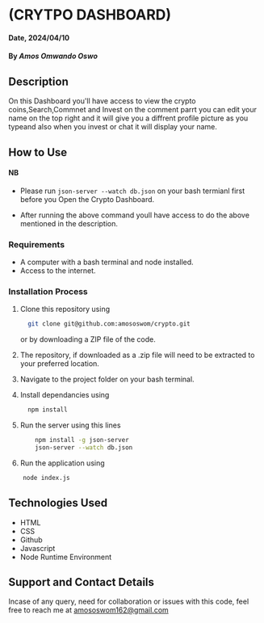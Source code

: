 # (CRYTPO DASHBOARD)

#### Date, 2024/04/10

#### By *Amos Omwando Oswo*

## Description

On this Dashboard you'll have access to view the crypto coins,Search,Commnet and Invest on the comment parrt you can edit your name on the top right and it will give you a diffrent profile picture as you typeand also when you invest or chat it will display your name.

## How to Use
#### NB 
 * Please run `json-server --watch db.json`   on your bash termianl first before you Open the Crypto Dashboard.

* After running the above command youll have access to do the above mentioned in the description.

### Requirements

* A computer with a bash terminal and node installed.
* Access to the internet.

### Installation Process

1. Clone this repository using

    ```bash
      git clone git@github.com:amososwom/crypto.git
    ```

    or by downloading a ZIP file of the code.
  
2. The repository, if downloaded as a .zip file will need to be extracted to your preferred location.

3. Navigate to the project folder on your bash terminal.

4. Install dependancies using

    ```bash
      npm install
    ```

5. Run the server using this lines

    ```bash
        npm install -g json-server
        json-server --watch db.json
    ```

6. Run the application using

```bash
    node index.js
```

## Technologies Used

* HTML
* CSS
* Github
* Javascript
* Node Runtime Environment

## Support and Contact Details

Incase of any query, need for collaboration or issues with this code, feel free to reach me at
<amososwom162@gmail.com>
